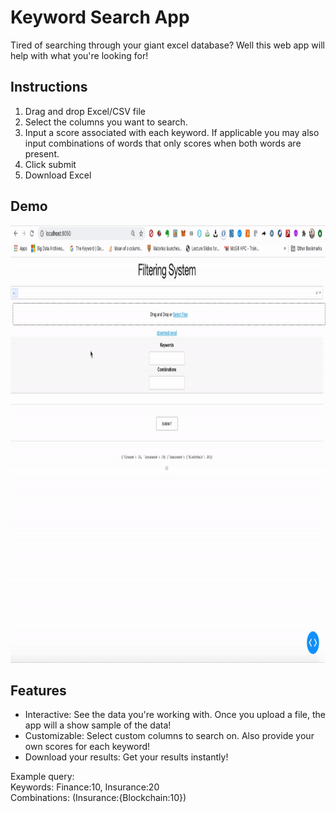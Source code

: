 # Keyword Search App
Tired of searching through your giant excel database? Well this web app will help with what you're looking for!

## Instructions

1. Drag and drop Excel/CSV file 
2. Select the columns you want to search.
3. Input a score associated with each keyword. If applicable you may also input combinations of words that only scores when both words are present.
4. Click submit 
5. Download Excel

## Demo
<img src="demo.gif" width="1000" height="700"/>

## Features

* Interactive: See the data you're working with. Once you upload a file, the app will a show sample of the data! 
* Customizable: Select custom columns to search on. Also provide your own scores for each keyword!
* Download your results: Get your results instantly!

Example query:
<br>
Keywords: Finance:10, Insurance:20
<br>
Combinations: (Insurance:{Blockchain:10})
